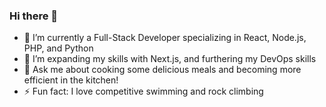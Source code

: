 ### Hi there 👋

- 🔭 I’m currently a Full-Stack Developer specializing in React, Node.js, PHP, and Python
- 🌱 I’m expanding my skills with Next.js, and furthering my DevOps skills 
- 💬 Ask me about cooking some delicious meals and becoming more efficient in the kitchen!
- ⚡ Fun fact: I love competitive swimming and rock climbing
